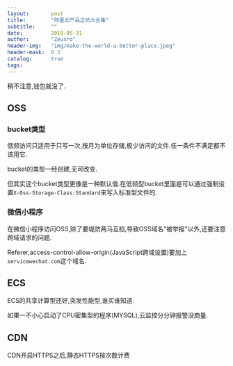 ```yaml
---
layout:       post
title:        "阿里云产品之坑大合集"
subtitle:     ""
date:         2019-05-31
author:       "Zeusro"
header-img:   "img/make-the-world-a-better-place.jpeg"
header-mask:  0.3
catalog:      true
tags:
---
```


稍不注意,钱包就没了.

## OSS

### bucket类型

低频访问只适用于只写一次,按月为单位存储,极少访问的文件.任一条件不满足都不该用它.

bucket的类型一经创建,无可改变.

但其实这个bucket类型更像是一种默认值.在低频型bucket里面是可以通过强制设置`X-Oss-Storage-Class:Standard`来写入标准型文件的.

### 微信小程序

在微信小程序访问OSS,除了要堤防两马互掐,导致OSS域名"被举报"以外,还要注意跨域请求的问题.

Referer,access-control-allow-origin(JavaScript跨域设置)要加上`servicewechat.com`这个域名.

## ECS

ECS的共享计算型还好,突发性能型,谁买谁知道.

如果一不小心启动了CPU密集型的程序(MYSQL),云监控分分钟报警没商量.

## CDN

CDN开启HTTPS之后,静态HTTPS按次数计费